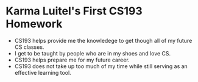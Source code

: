 # Karma Luitel's First CS193 Homework

- CS193 helps provide me the knowledege to get though all of my future CS classes.
- I get to be taught by people who are in my shoes and love CS.
- CS193 helps prepare me for my future career.
- CS193 does not take up too much of my time while still serving as an effective learning tool.
